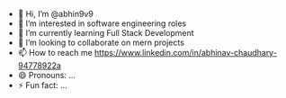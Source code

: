 - 👋 Hi, I’m @abhin9v9
- 👀 I’m interested in software engineering roles
- 🌱 I’m currently learning Full Stack Development
- 💞️ I’m looking to collaborate on mern projects
- 📫 How to reach me https://www.linkedin.com/in/abhinav-chaudhary-94778922a
- 😄 Pronouns: ...
- ⚡ Fun fact: ...

<!---
abhin9v9/abhin9v9 is a ✨ special ✨ repository because its `README.md` (this file) appears on your GitHub profile.
You can click the Preview link to take a look at your changes.
--->
